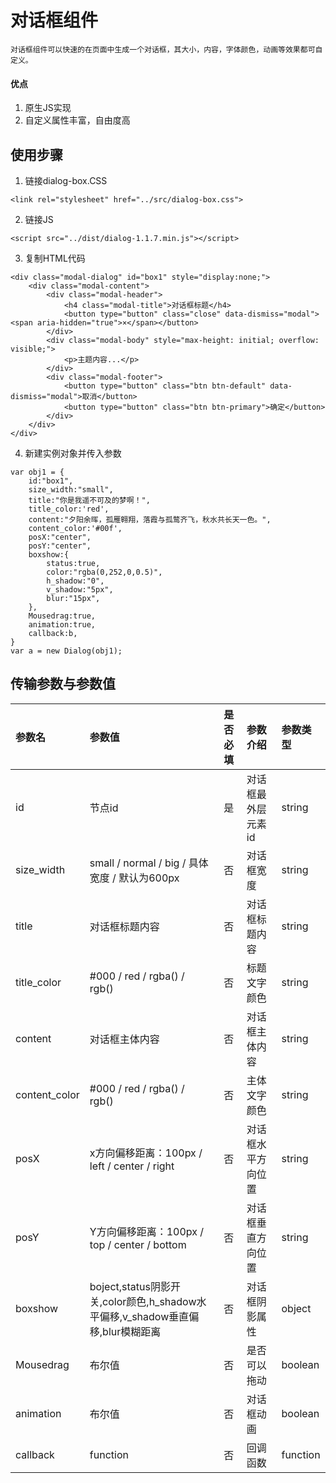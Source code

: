 # 对话框组件
	对话框组件可以快速的在页面中生成一个对话框，其大小，内容，字体颜色，动画等效果都可自定义。
#### 优点
1. 原生JS实现
2. 自定义属性丰富，自由度高

## 使用步骤
1. 链接dialog-box.CSS
```
<link rel="stylesheet" href="../src/dialog-box.css">
```
2. 链接JS
```
<script src="../dist/dialog-1.1.7.min.js"></script>
```
3. 复制HTML代码
```
<div class="modal-dialog" id="box1" style="display:none;"> 
    <div class="modal-content">
		<div class="modal-header">
			<h4 class="modal-title">对话框标题</h4>
			<button type="button" class="close" data-dismiss="modal"><span aria-hidden="true">×</span></button>
		</div>
		<div class="modal-body" style="max-height: initial; overflow: visible;">
			<p>主题内容...</p>
		</div>
		<div class="modal-footer">
			<button type="button" class="btn btn-default" data-dismiss="modal">取消</button>
			<button type="button" class="btn btn-primary">确定</button>
		</div>
    </div>
</div>
```
4. 新建实例对象并传入参数
```
var obj1 = {
	id:"box1",
	size_width:"small",
	title:"你是我遥不可及的梦啊！",
	title_color:'red',
	content:"夕阳余晖，孤雁翱翔，落霞与孤鹜齐飞，秋水共长天一色。",
	content_color:'#00f',
	posX:"center",
	posY:"center",
	boxshow:{
		status:true,
		color:"rgba(0,252,0,0.5)",
		h_shadow:"0",
		v_shadow:"5px",
		blur:"15px",
	},
	Mousedrag:true,
	animation:true,
	callback:b,
}
var a = new Dialog(obj1);
```
## 传输参数与参数值
| 参数名 | 参数值 | 是否必填 | 参数介绍 | 参数类型 |
| :-----| :---- | :----: | :---- | :---- |
| id | 节点id | 是 | 对话框最外层元素id | string |
| size_width | small / normal / big / 具体宽度 / 默认为600px | 否 | 对话框宽度 | string |
| title | 对话框标题内容  | 否 | 对话框标题内容 | string |
| title_color | #000 / red / rgba() / rgb() | 否 | 标题文字颜色 | string |
| content | 对话框主体内容  | 否 | 对话框主体内容 | string |
| content_color | #000 / red / rgba() / rgb() | 否 | 主体文字颜色 | string |
| posX | x方向偏移距离：100px / left / center / right | 否 | 对话框水平方向位置 | string |
| posY | Y方向偏移距离：100px / top / center / bottom | 否 | 对话框垂直方向位置 | string |
| boxshow | boject,status阴影开关,color颜色,h_shadow水平偏移,v_shadow垂直偏移,blur模糊距离 | 否 | 对话框阴影属性 | object |
| Mousedrag | 布尔值 | 否 | 是否可以拖动 | boolean |
| animation | 布尔值 | 否 | 对话框动画 | boolean |
| callback | function | 否 | 回调函数 | function |